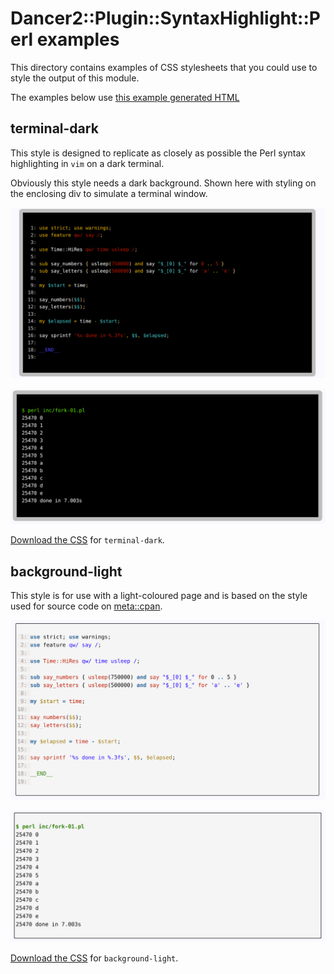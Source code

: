 # Dancer2::Plugin::SyntaxHighlight::Perl examples

This directory contains examples of CSS stylesheets that you could use to style the output of this module.

The examples below use [this example generated HTML](generated.html)

## terminal-dark

This style is designed to replicate as closely as possible the Perl syntax highlighting in `vim` on a dark terminal. 

Obviously this style needs a dark background. Shown here with styling on the enclosing div to simulate a terminal window.

![ScreenShot](https://raw.githubusercontent.com/1nickt/Dancer2-Plugin-SyntaxHighlight-Perl/master/examples/terminal-dark-code.png)

![ScreenShot](https://raw.githubusercontent.com/1nickt/Dancer2-Plugin-SyntaxHighlight-Perl/master/examples/terminal-dark-output.png)

[Download the CSS](https://raw.githubusercontent.com/1nickt/Dancer2-Plugin-SyntaxHighlight-Perl/master/examples/terminal-dark.css) for `terminal-dark`.

## background-light

This style is for use with a light-coloured page and is based on the style used for source code on [meta::cpan](https://metacpan.org).

![ScreenShot](https://raw.githubusercontent.com/1nickt/Dancer2-Plugin-SyntaxHighlight-Perl/master/examples/background-light-code.png)

![ScreenShot](https://raw.githubusercontent.com/1nickt/Dancer2-Plugin-SyntaxHighlight-Perl/master/examples/background-light-output.png)

[Download the CSS](https://raw.githubusercontent.com/1nickt/Dancer2-Plugin-SyntaxHighlight-Perl/master/examples/background-light.css) for `background-light`.




